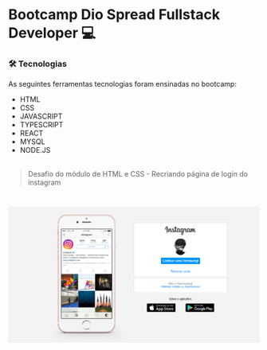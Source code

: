 # Bootcamp Dio Spread Fullstack Developer 💻

### 🛠️ Tecnologias
As seguintes ferramentas tecnologias foram ensinadas no bootcamp:

- HTML 
- CSS
- JAVASCRIPT
- TYPESCRIPT
- REACT
- MYSQL
- NODE.JS
<br></br>

>Desafio do módulo de HTML e CSS - Recriando página de login do instagram

<h1 align="center">
    <img alt="Readme" title="Readme" src="images/paginaInicialInstagram.png" />
</h1>




